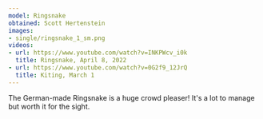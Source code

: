 ```yaml
---
model: Ringsnake
obtained: Scott Hertenstein
images:
- single/ringsnake_1_sm.png
videos:
- url: https://www.youtube.com/watch?v=INKPWcv_i0k
  title: Ringsnake, April 8, 2022
- url: https://www.youtube.com/watch?v=0G2f9_12JrQ
  title: Kiting, March 1
---
```


The German-made Ringsnake is a huge crowd pleaser!
It's a lot to manage but worth it for the sight.
